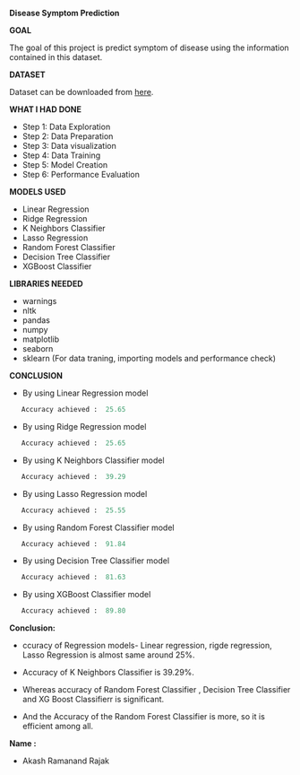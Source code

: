 **Disease Symptom Prediction**

**GOAL**

The goal of this project is predict symptom of disease using the information contained in this dataset.

**DATASET**

Dataset can be downloaded from [here](https://www.kaggle.com/itachi9604/disease-symptom-description-dataset).

**WHAT I HAD DONE**
- Step 1: Data Exploration
- Step 2: Data Preparation
- Step 3: Data visualization
- Step 4: Data Training
- Step 5: Model Creation
- Step 6: Performance Evaluation


**MODELS USED**
- Linear Regression
- Ridge Regression
- K Neighbors Classifier
- Lasso Regression
- Random Forest Classifier
- Decision Tree Classifier
- XGBoost Classifier


**LIBRARIES NEEDED**
- warnings
- nltk
- pandas
- numpy
- matplotlib
- seaborn
- sklearn (For data traning, importing models and performance check)


**CONCLUSION**
- By using Linear Regression model 
 ```python
    Accuracy achieved :  25.65
 ``` 
- By using Ridge Regression model 
 ```python
    Accuracy achieved :  25.65
 ``` 
- By using K Neighbors Classifier model 
 ```python
    Accuracy achieved :  39.29
 ``` 
- By using Lasso Regression model 
 ```python
    Accuracy achieved :  25.55
 ``` 
- By using Random Forest Classifier model 
 ```python
    Accuracy achieved :  91.84
 ``` 
- By using Decision Tree Classifier model 
 ```python
    Accuracy achieved :  81.63
 ``` 
 - By using XGBoost Classifier model 
 ```python
    Accuracy achieved :  89.80
 ``` 
**Conclusion:**
- ccuracy of Regression models- Linear regression, rigde regression, Lasso Regression is almost same around 25%.

- Accuracy of K Neighbors Classifier is 39.29%.

- Whereas accuracy of Random Forest Classifier , Decision Tree Classifier and XG Boost Classifierr is significant.

- And the Accuracy of the Random Forest Classifier is more, so it is efficient among all.


**Name :**
- Akash Ramanand Rajak
